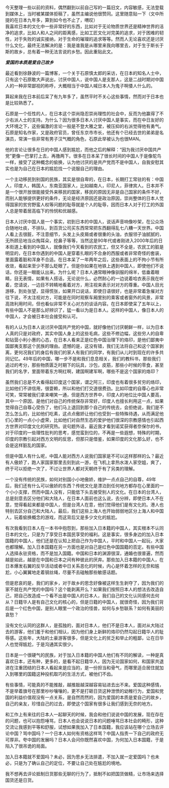 今天整理一些以前的资料，偶然翻到以前自己写的一篇旧文，内容敏感，无法登载到媒体上，当时被某媒体拒稿了，虽然主编说他很赞同。这里随意贴一下（文中所提的在日本九年多，算到如今也不止了，喟叹）  
我喜欢日本的文化中一些非常好的东西，比如对于无论物质世界还是精神世界的洁净的追求，比如人和人之间的距离感，比如工匠文化对完美的追求，对于困难的韧性，对于失败的诚实接纳，对于生命的璀璨的追求等等。然而人无论喜欢还是讨厌什么文化，最终无法解决的是：我是谁我是从哪里来我向哪里去，对于生于斯长于斯的故乡，总有着一种无法言说的乡愁。因此重贴此文。    

***爱国的本质是爱自己故乡***  

最近看到徐静波的一篇博客，一个关于石原慎太郎的采访，在日本的知名人士中，只有这个石原敢大声说出，讨厌中国人，说中国人是支那人，这是二战时期对中国人的一种非常鄙视的称呼，大概相当于中国人喊日本人为鬼子啊倭人什么的。  

算起来我在日本前后呆了有九年多了，虽然平时不关心这些事情，然而对于日本也是比较熟悉了。    


石原是一个任性的人，在日本这个崇尚隐忍崇尚理性的社会中，反而为他赢得了不少右派人士的支持。为什么？因为很多日本人讨厌中国人是事实，而在中日友好的大环境之下，这些偏激的言论一般是不登大雅之堂，被压抑的右派觉得他有勇气。石原是知名作家，又是政府官员，曾任东京市市长，他还有个已经去世的弟弟是名演员，常演一些非常有男子汉气概的角色，石原此举被认为也很MAN。   

他的言论让很多在日的中国人感到尴尬，而他之后的解释：“因为我讨厌中国共产党”更像一巴掌打上去，再撸两下。很多在日本呆了很长时间的中国人于是像鸵鸟一样，接受了这种概念的偷换，认为他讨厌的是共产党而不是中国人，自我安慰其实也是为自己在日本的尴尬找一个说服自己的理由。   

一个主动移民到别国的民族，其实是很自卑的，在日本，长期打工常驻的有：中国人，印度人，韩国人，东南亚国家人，比如越南人，印尼人，菲律宾人。日本并不是一个很开放很能接受外来移民的国家，移民的原因无非是自己国家的条件不好，而别人能够提供更好的条件，无论是经济原因还是政治原因，崇尚整体的日本人觉得国家的贫穷野蛮人权等问题的耻辱就是个人的耻辱，因而日本人对于打工的外国人总是带着居高临下的怜悯和优越感。   

日本人讨厌中国人是一个事实，初到日本的中国人，说话声音响像吵架，在公众场合随地吐痰，不排队，到百货公司买东西常常把东西翻得乱七八糟一天世界。中国人看上去很脏，不注意细节，头发上头皮屑或者很重的头油，衣服领子油腻腻的，无所顾忌地当众掏耳朵，挖鼻子等等，当然这是90年代或者刚进入2000年后的日本街道上看到的中国人，就像我们今天看到的农民工，但又不全是，农民工的脏是明显的，在日本你遇到的中国人是穿着扎眼的不合身的西服或者非常奇怪的套装，里面露着脏和浑身不合适。在日本呆了一年两年之后，这些表面上的不拘小节有所收敛，看起来至少不那么眨眼了。但是你如果在地铁上遇到中国人，即使他们不说话，你还是一眼能认出来。为什么呢？日本人通常眼神像驯服的绵羊，低垂着眼睛，目无表情，如果有人搭话，无论说什么，必然耐心的一边说着哈衣表示我在听着，您请说，一边目不转睛地看着对方，用注视来表示对对方的尊重。中国人目光游移，到处张望，显得慌张，如果开口说话，即使日语很好，也是非常着急催对方往下说，不太注视对方，可能是在同时观察车厢里别的乘客或者窗外的风景，非常高效利用时间，但也看似非常不关心对方的谈话内容。在日本即使呆了五年以上，有些中国人不是那么好辨识了，猛一看以为是日本人。这样的中国人，像日本人的中国人，才会被日本社会接受和认可。   

有的人认为日本人说讨厌中国共产党的中国，就好像他们讨厌朝鲜一样，以为日本人真的只是对政府，其实中国人身上的这些毛病，这些不修边幅，这些穷人的自卑和钻营小利小惠的心态，在日本人看来正是红色中国治理下的烙印，是他们鄙夷中国鄙夷支那这个民族的理由。遗憾的是，这没有错，我们无法将自己和这个国家剥离，更何况我们的身后有我们的家人有我们的同学，有我们从儿时到现在的许多共同记忆。49年后的中国，哪一步不是和我们息息相关，我们的教科书，那些我们追过的考分，那些物质匮乏时期下的玩具，沙包，皮筋，那些小时候的零食，甚至我们的名字，里面带着东方啊红啊，建国啊建军啊，哪些不是这个国家的烙印？   

虽然我们总是不大看得起印度这个国家，谓之阿三，印度也有着很多贫穷的烙印，比如他们不讲信用，很耍赖，所以和他们打交道很费劲。比如印度的自尊心也非常可笑，常常被我们拿来嘲笑一通，但是西方世界中，印度人的地位比中国人要高，其中一个原因，是他们对自己的传统保存非常好，印度人也擅长利用这一点，如果觉得自己自尊心受伤了，他们马上退回到那个自己的传统去，会拒绝说，我们是不怎么怎么的，比如他们吃素，这点点傲娇让他们也受到一些特殊待遇，从而满足他们心里的一点小小虚荣，比如他们对自然生态的爱护他们很深的宗教感情也引起西方世界对印度文化的研究热。说句题外话，最近我才看到诺奖获得者奈保尔的书，对于印度的一些理性批判的思考，感觉蛮到位的，不再是一些遐想，特殊的时期，印度的宗教引起对西方文明的反思，但那只是借鉴，如果印度的文化那么好，也不会是这样脏乱的国家。  

但是中国人有什么呢，中国人能对西方人说我们国家是不可以这样那样的么？最近有人傲娇了，跑人家国家那里去刻到此一游，在飞机上拿热水泼人家空姐，爽了，终于可以拒绝一次了，不过让世界人都对天朝终于有了另类的理解。  

一个没有传统的民族，如何对别国小小地傲娇，维护一点点自己的自尊，49年后，我们还有什么可以傲娇的东西？传统文化是漂泊到任何地方都存在心里面的一个小小支撑，然而中国人没有，只能低下头去接受别人的文化。在日本的台湾人，总是刻意去区分他们和大陆人，在日本人面前也这么说，去分辨，即使日本人不在意，觉得看起来都是中国人，但是台湾人在意，他们觉得他们是有文化的。港人也特别去区分自己和大陆人，最后，我们这些上海人也开始弱弱地区分上海人和中国人，玩着偷换概念的游戏，而这背后又是多少文化的尴尬。   

有次我看到日本人在一本书中抱怨到，那些加入日本籍的中国人，其实根本不认同日本的文化，只是为了享受日本国民享受的福利。这是事实，很多身边的加入日本国籍的中国人，他们还是在认知上把自己作为中国人，平时和中国人一起玩，大家也都理解。加入日本国籍在另一方面也是对自己是红色中国国籍的否定。有些中国人选择永驻资格，而不是加入国籍。中国和日本的渊源很深，通婚也很普遍，然而越是如此，越是在中国和日本之间有种彼此的厌弃。那些加入日本籍的中国人，在日本爆发右翼的反华活动或者中日关系恶化的时候，内心是怀着怎样的无奈和尴尬，小心翼翼地走着钢丝绳，尽量不去碰触那些敏感话题。   

但是悲哀的是，我们的家乡，对于故乡的思念好像被这样生生剥夺了，因为我们的家不就在共产党的中国吗？这个能剥离开么？如果我们按照日本人的想法去改造自己，把自己改造成一个看不出是中国人的日本人，我们自己的文化认同感何去何从？日籍华人是有自己文化的核心的，但是日籍的中国人，就很奇怪，因为我们背后是一个红色中国，是别人眼里一个政治的怪兽，如何与乡愁联系？如何有美丽的哀愁？   

没有文化认同的这群人，是孤独的，面对日本人，他们不是日本人，面对从大陆过去的游客，他们羞于和他们相认，因为他们身上新鲜的烙印仍然勾起日籍华人的耻辱感。这些年，大陆的土豪游客很多，但是文化上的贫乏和举止的粗鄙，让在日华人也觉得尴尬，于是沟通其实很少。   

日本是一个很硬气的民族，对于加入日本籍的中国人他们有不同的解读，一种是真喜欢日本，还有种，更多的，是看不起日籍华人，因为无论国家如何，和国家共退进在注重团结的日本人看起来是应当的，是一份担当和骨气，而哪里适合居住就加入到哪里的国籍这种投机取巧的生活方式，被他们不齿。   

有些事情，可能真的不能推敲，越推敲越深越容易钻进去出不来。爱国这种感情，不是举着旗号在那里吵吵嚷嚷的，更不是打砸日货这种泄愤的幼稚行为，爱国和党国的利益价值观没有一点关系，是自然而然的，因为爱国的本质是爱自己的故乡，自己的亲友，珍惜自己的过去，即使这个国家有很多让我们感到无奈的地方。

和工作上有来往的日本人一起聊天的时候，我会和他们说说中国的发展，现在存在的问题，也可以抱怨唾骂，日本人也会说说日本的问题唾骂日本社会的畸形，这种交流让我感到平等和舒服，试想如果我加入了日本国籍，我应该站在哪个立场去评论中国？骂中国吗？一个日本人如何有资格这样骂？中国人指责一下自己的政府无可厚非。夸中国的发展吗？日本人会问你既然喜欢中国，为何加入日本国籍，于是陷入了很吊诡的局面。   

加入日本籍就不爱国吗？未必，因为思乡无法排遣，不加入就一定爱国吗？也未必，只是为了确认自己的定位，不要让自己处在尴尬的境地。  


我不想再去评论抵制日货那些无聊的行为了，抵制不如把国货做精，让市场来选择国货还是日货。   
